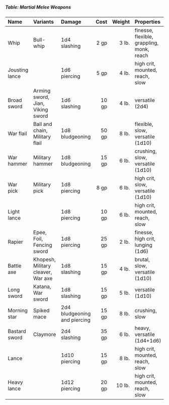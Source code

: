 ##### Table: Martial Melee Weapons
| Name | Variants | Damage | Cost | Weight | Properties |
|:-----|:---------|:-------|-----:|-------:|:-----------|
| Whip | Bull-whip | 1d4 slashing | 2 gp | 3 lb. | finesse, flexible, grappling, monk, reach |
| Jousting lance | | 1d6 piercing | 5 gp | 4 lb. | high crit, mounted, reach, slow |
| Broad sword | Arming sword, Jian, Viking sword| 1d6 slashing | 10 gp | 4 lb. | versatile (2d4) |
| War flail | Ball and chain, Military flail | 1d8 bludgeoning | 50 gp | 8 lb. | flexible, slow, versatile (1d10)
| War hammer | Military hammer | 1d8 bludgeoning | 15 gp | 6 lb. | crushing, slow, versatile (1d10) |
| War pick | Military pick | 1d8 piercing | 8 gp | 6 lb. | high crit, slow, versatile (1d10) |
| Light lance | | 1d8 piercing | 10 gp | 6 lb. | high crit, mounted, reach, slow |
| Rapier | Epee, Foil, Fencing sword | 1d8 piercing | 25 gp | 2 lb. | finesse, high crit, lunging (1d6) |
| Battle axe | Khopesh, Military cleaver, War axe | 1d8 slashing | 15 gp | 4 lb. | brutal, slow, versatile (1d10) |
| Long sword | Katana, War sword | 1d8 slashing | 15 gp | 5 lb. | versatile (1d10) |
| Morning star | Spiked mace | 2d4 bludgeoning and piercing | 15 gp | 8 lb. | crushing, slow |
| Bastard sword | Claymore | 2d4 slashing | 35 gp | 6 lb. | heavy, versatile (1d4+1d6) |
| Lance | | 1d10 piercing | 15 gp | 8 lb. | high crit, mounted, reach, slow |
| Heavy lance | | 1d12 piercing | 20 gp | 10 lb. | high crit, mounted, reach, slow